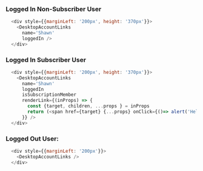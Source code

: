 ### Logged In Non-Subscriber User
```js
  <div style={{marginLeft: '200px', height: '370px'}}>
    <DesktopAccountLinks
      name='Shawn'
      loggedIn />
  </div>
```

### Logged In Subscriber User
```js
  <div style={{marginLeft: '200px', height: '370px'}}>
    <DesktopAccountLinks
      name='Shawn'
      loggedIn
      isSubscriptionMember
      renderLink={(inProps) => {
        const {target, children, ...props } = inProps
        return (<span href={target} {...props} onClick={()=> alert('Hello')}>{children}</span>)
      }} />
  </div>
```

### Logged Out User:
```js
  <div style={{marginLeft: '200px'}}>
    <DesktopAccountLinks />
  </div>
```
